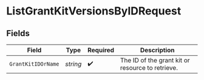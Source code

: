 # ListGrantKitVersionsByIDRequest


## Fields

| Field                                            | Type                                             | Required                                         | Description                                      |
| ------------------------------------------------ | ------------------------------------------------ | ------------------------------------------------ | ------------------------------------------------ |
| `GrantKitIDOrName`                               | *string*                                         | :heavy_check_mark:                               | The ID of the grant kit or resource to retrieve. |